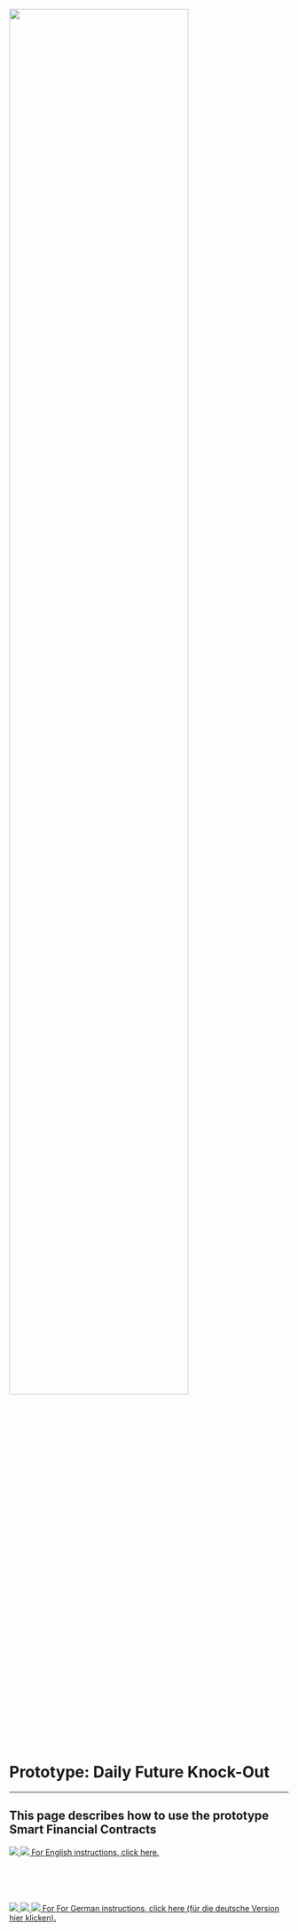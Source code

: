 <a name="sfc"></a>
<img src="https://raw.githubusercontent.com/smart-financial-contracts/smart-financial-contracts.github.io/master/ws_logo.png" width="80%" height="80%">

# Prototype: Daily Future Knock-Out
---
## This page describes how to use the prototype Smart Financial Contracts
<a href="https://github.com/smart-financial-contracts/smart-financial-contracts.github.io/blob/master/index_en.md#sfc" target="_blank">
<img src="https://raw.githubusercontent.com/smart-financial-contracts/smart-financial-contracts.github.io/master/images/usa.png">  <img src="https://raw.githubusercontent.com/smart-financial-contracts/smart-financial-contracts.github.io/master/images/uk.png">  For English instructions, click here.</a>

<br><br><br><br>
<a href="https://github.com/smart-financial-contracts/smart-financial-contracts.github.io/blob/master/index_ger.md#sfc" target="_blank">
<img src="https://raw.githubusercontent.com/smart-financial-contracts/smart-financial-contracts.github.io/master/images/germany.png">  <img src="https://raw.githubusercontent.com/smart-financial-contracts/smart-financial-contracts.github.io/master/images/austria.png">  <img src="https://raw.githubusercontent.com/smart-financial-contracts/smart-financial-contracts.github.io/master/images/switzerland.png">  For For German instructions, click here (für die deutsche Version hier klicken).</a>

